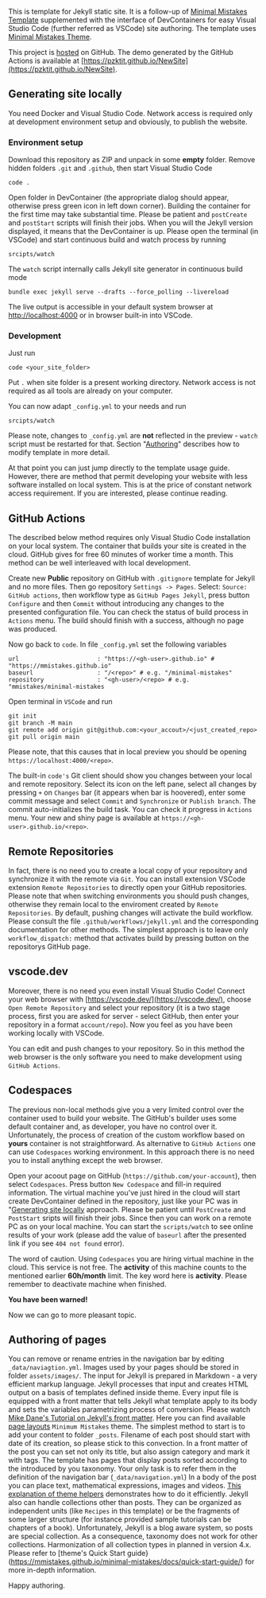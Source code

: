 This is template for Jekyll static site. 
It is a follow-up of [Minimal Mistakes Template](https://github.com/j3soon/minimal-mistakes-template/) supplemented with the interface of DevContainers for easy Visual Studio Code (further referred as VSCode) site authoring.
The template uses [Minimal Mistakes Theme](https://mmistakes.github.io/minimal-mistakes/).
<!-- You need Visual Studio Code and Docker to develop your site locally with this template.  -->

This project is [hosted](https://github.com/pzktit/NewSite) on GitHub.
The demo generated by the GitHub Actions is available at [https://pzktit.github.io/NewSite](https://pzktit.github.io/NewSite).

## Generating site locally

You need Docker and Visual Studio Code. Network access is required only at development environment setup and obviously, to publish the website.

### Environment setup

Download this repository as ZIP and unpack in some **empty** folder.
Remove hidden folders `.git` and `.github`, then start
Visual Studio Code
```
code .
```
Open folder in DevContainer (the appropriate dialog should appear, otherwise press green icon in left down corner).
Building the container for the first time may take substantial time. Please be patient and `postCreate` and `postStart` scripts will finish their jobs.
When you will the Jekyll version displayed, it means that the DevContainer is up.
Please open the terminal (in VSCode) and start continuous build and watch process by running
```
srcipts/watch
```
The `watch` script internally calls Jekyll site generator in continuous build mode
```
bundle exec jekyll serve --drafts --force_polling --livereload
```
The live output is accessible in your default system browser at [http://localhost:4000](http://localhost:4000) or in browser built-in into VSCode.


### Development

Just run
```
code <your_site_folder>
```
Put `.` when site folder is a present working directory.
Network access is not required as all tools are already on your computer.

You can now adapt `_config.yml` to your needs and run
```
srcipts/watch
```
Please note, changes to `_config.yml` are **not** reflected in the preview - `watch` script must be restarted for that.
Section "[Authoring](#Authoring)" describes how to modify template in more detail.

At that point you can just jump directly to the template usage guide.
However, there are method that permit developing your website with less software installed on local system. This is at the price of constant network access requirement.
If you are interested, please continue reading.

## GitHub Actions

The described below method requires only Visual Studio Code installation on your local system.
The container that builds your site is created in the cloud.
GitHub gives for free 60 minutes of worker time a month.
This method can be well interleaved with local development.

Create new **Public** repository on GitHub with `.gitignore` template for Jekyll and no more files.
Then go repository `Settings -> Pages`. Select: `Source: GitHub actions`, then workflow type as `GitHub Pages Jekyll`, press button `Configure` and then `Commit` without introducing any changes to the presented configuration file.
You can check the status of build process in `Actions` menu.
The build should finish with a success, although no page was produced.

Now go back to `code`.
In file `_config.yml` set the following variables
```
url                      : "https://<gh-user>.github.io" #  "https://mmistakes.github.io"
baseurl                  : "/<repo>" # e.g. "/minimal-mistakes"
repository               : "<gh-user>/<repo> # e.g. "mmistakes/minimal-mistakes
```
Open terminal in `VSCode` and run
```
git init
git branch -M main
git remote add origin git@github.com:<your_accout>/<just_created_repo>
git pull origin main
```
Please note, that this causes that in local preview you should be opening `https://localhost:4000/<repo>`.

The built-in `code's` Git client should show you changes between your local and remote repository.
Select its icon on the left pane, select all changes by pressing `+` on `Changes` bar (it appears when bar is hoovered), enter some commit message and select `Commit` and `Synchronize` or `Publish branch`.
The commit auto-initializes the build task. You can check it progress in `Actions` menu.
Your new and shiny page is available at `https://<gh-user>.github.io/<repo>`.

## Remote Repositories

In fact, there is no need you to create a local copy of your repository and synchronize it with the remote via `Git`.
You can install extension VSCode extension `Remote Repositories` to directly open your GitHub repositories.
Please note that when switching environments you should push changes, otherwise they remain local to the enviroment created by `Remote Repositories`.
By default, pushing changes will activate the build workflow.
Please consult the file `.github/workflows/jekyll.yml` and the corresponding documentation for other methods.
The simplest approach is to leave only `workflow_dispatch:` method that activates build by pressing button on the repositorys GitHub page.

## vscode.dev

Moreover, there is no need you even install Visual Studio Code!
Connect your web browser with [https://vscode.dev/](https://vscode.dev/), choose `Open Remote Repository` and select your repository (it is a two stage process, first you are asked for server - select GitHub, then enter your repository in a format `account/repo`).
Now you feel as you have been working locally with VSCode.

You can edit and push changes to your repository.
So in this method the web browser is the only software you need to make development using `GitHub Actions`. 

## Codespaces

The previous non-local methods give you a very limited control over the container used to build your website.
The GitHub's builder uses some default container and, as developer, you have no control over it.
Unfortunately, the process of creation of the custom workflow based on **yours** container is not straightforward.
As alternative to `GitHub Actions` one can use `Codespaces` working environment.
In this approach there is no need you to install anything except the web browser.

Open your acoout page on GitHub (`https://github.com/your-account`), then select `Codespaces`.
Press button `New Codespace` and fill-in required information.
The virtual machine you've just hired in the cloud will start create DevContainer defined in the repository, just like your PC was in "[Generating site locally](#Generating-site-locally) approach.
Please be patient until `PostCreate` and `PostStart` sripts will finish their jobs.
Since then you can work on a remote PC as on your local machine.
You can start the `scripts/watch` to see online results of your work (please add the value of `baseurl` after the presented link if you see `404 not found` error).

The word of caution. Using `Codespaces` you are hiring virtual machine in the cloud.
This service is not free.
The **activity** of this machine counts to the mentioned earlier **60h/month** limit.
The key word here is **activity**. Please remember to deactivate machine when finished.

**You have been warned!**

Now we can go to more pleasant topic.

## Authoring of pages

You can remove or rename entries in the navigation bar by editing `_data/naviagtion.yml`.
Images used by your pages should be stored in folder `assets/images/`.
The input for Jekyll is prepared in Markdown - a very efficient markup language.
Jekyll processes that input and creates HTML output on a basis of templates defined inside theme.
Every input file is equipped with a front matter that tells Jekyll what template apply to its body and sets the variables parametrizing process of conversion.
Please watch [Mike Dane's Tutorial on Jekyll's front matter](https://www.youtube.com/watch?v=ZtEbGztktvc&list=PLLAZ4kZ9dFpOPV5C5Ay0pHaa0RJFhcmcB&index=7).
Here you can find available [page layouts](https://mmistakes.github.io/minimal-mistakes/docs/layouts/) `Minimum Mistakes` theme.
The simplest method to start is to add your content to folder `_posts`.
Filename of each post should start with date of its creation, so please stick to this convection.
In a front matter of the post you can set not only its title, but also assign category and mark it with tags.
The template has pages that display posts sorted according to the introduced by you taxonomy.
Your only task is to refer them in the definition of the navigation bar (`_data/navigation.yml`)
In a body of the post you can place text, mathematical expressions, images and videos.
[This explanation of theme helpers](https://mmistakes.github.io/minimal-mistakes/docs/helpers/) demonstrates how to do it efficiently.
Jekyll also can handle collections other than posts.
They can be organized as independent units (like `Recipes` in this template) or be the fragments of some larger structure (for instance provided sample tutorials can be chapters of a book).
Unfortunately, Jekyll is a blog aware system, so posts are special collection.
As a consequence, taxonomy does not work for other collections.
Harmonization of all collection types in planned in version 4.x.
Please refer to [theme's Quick Start guide}(https://mmistakes.github.io/minimal-mistakes/docs/quick-start-guide/) for more in-depth information.

Happy authoring.

